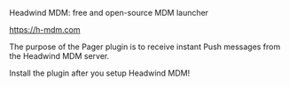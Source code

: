 Headwind MDM: free and open-source MDM launcher

https://h-mdm.com

The purpose of the Pager plugin is to receive instant Push messages from the Headwind MDM server.

Install the plugin after you setup Headwind MDM!

